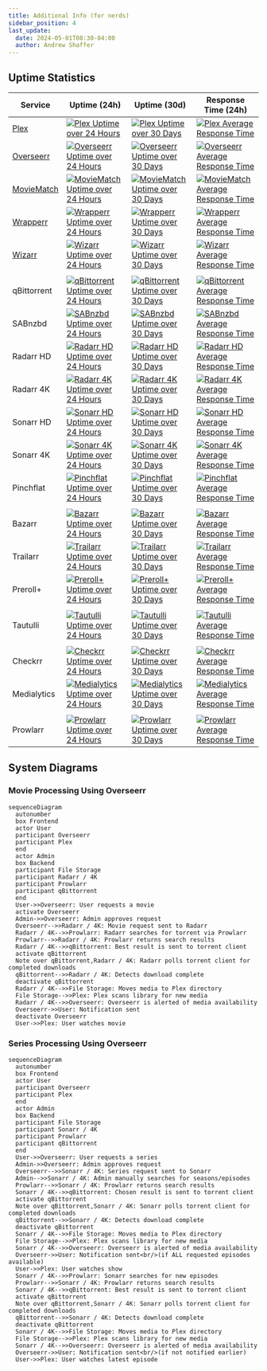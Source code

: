 ```yaml
---
title: Additional Info (for nerds)
sidebar_position: 4
last_update:
  date: 2024-05-01T08:30-04:00
  author: Andrew Shaffer
---
```


## Uptime Statistics

| Service     | Uptime (24h)                                                                                                                                    | Uptime (30d)                                                                                                                                                                       | Response Time (24h)                                                                                                                                    |
|-------------|-------------------------------------------------------------------------------------------------------------------------------------------------|------------------------------------------------------------------------------------------------------------------------------------------------------------------------------------|--------------------------------------------------------------------------------------------------------------------------------------------------------|
| [Plex](https://app.plex.tv/)        | [![Plex Uptime over 24 Hours](https://uptime.shaffer.network/api/badge/207/uptime?style=for-the-badge)](https://status.shaffer.media/)        | [![Plex Uptime over 30 Days](https://uptime.shaffer.network/api/badge/207/uptime/720?labelPrefix=Uptime+&label=(30d)&style=for-the-badge)](https://status.shaffer.media/)        | [![Plex Average Response Time](https://uptime.shaffer.network/api/badge/208/avg-response?style=for-the-badge)](https://status.shaffer.media/)        |
| [Overseerr](https://request.shaffer.media)   | [![Overseerr Uptime over 24 Hours](https://uptime.shaffer.network/api/badge/196/uptime?style=for-the-badge)](https://status.shaffer.media/)   | [![Overseerr Uptime over 30 Days](https://uptime.shaffer.network/api/badge/196/uptime/720?labelPrefix=Uptime+&label=(30d)&style=for-the-badge)](https://status.shaffer.media/)   | [![Overseerr Average Response Time](https://uptime.shaffer.network/api/badge/197/avg-response?style=for-the-badge)](https://status.shaffer.media/)   |
| [MovieMatch](https://match.shaffer.media)  | [![MovieMatch Uptime over 24 Hours](https://uptime.shaffer.network/api/badge/188/uptime?style=for-the-badge)](https://status.shaffer.media/)  | [![MovieMatch Uptime over 30 Days](https://uptime.shaffer.network/api/badge/188/uptime/720?labelPrefix=Uptime+&label=(30d)&style=for-the-badge)](https://status.shaffer.media/)  | [![MovieMatch Average Response Time](https://uptime.shaffer.network/api/badge/189/avg-response?style=for-the-badge)](https://status.shaffer.media/)  |
| [Wrapperr](https://wrapped.shaffer.media)    | [![Wrapperr Uptime over 24 Hours](https://uptime.shaffer.network/api/badge/255/uptime?style=for-the-badge)](https://status.shaffer.media/)    | [![Wrapperr Uptime over 30 Days](https://uptime.shaffer.network/api/badge/255/uptime/720?labelPrefix=Uptime+&label=(30d)&style=for-the-badge)](https://status.shaffer.media/)    | [![Wrapperr Average Response Time](https://uptime.shaffer.network/api/badge/256/avg-response?style=for-the-badge)](https://status.shaffer.media/)    |
| [Wizarr](https://join.shaffer.media)      | [![Wizarr Uptime over 24 Hours](https://uptime.shaffer.network/api/badge/251/uptime?style=for-the-badge)](https://status.shaffer.media/)      | [![Wizarr Uptime over 30 Days](https://uptime.shaffer.network/api/badge/251/uptime/720?labelPrefix=Uptime+&label=(30d)&style=for-the-badge)](https://status.shaffer.media/)      | [![Wizarr Average Response Time](https://uptime.shaffer.network/api/badge/252/avg-response?style=for-the-badge)](https://status.shaffer.media/)      |
|             |                                                                                                                                                 |                                                                                                                                                                                    |                                                                                                                                                        |
| qBittorrent | [![qBittorrent Uptime over 24 Hours](https://uptime.shaffer.network/api/badge/222/uptime?style=for-the-badge)](https://status.shaffer.media/) | [![qBittorrent Uptime over 30 Days](https://uptime.shaffer.network/api/badge/222/uptime/720?labelPrefix=Uptime+&label=(30d)&style=for-the-badge)](https://status.shaffer.media/) | [![qBittorrent Average Response Time](https://uptime.shaffer.network/api/badge/223/avg-response?style=for-the-badge)](https://status.shaffer.media/) |
| SABnzbd     | [![SABnzbd Uptime over 24 Hours](https://uptime.shaffer.network/api/badge/226/uptime?style=for-the-badge)](https://status.shaffer.media/)     | [![SABnzbd Uptime over 30 Days](https://uptime.shaffer.network/api/badge/226/uptime/720?labelPrefix=Uptime+&label=(30d)&style=for-the-badge)](https://status.shaffer.media/)     | [![SABnzbd Average Response Time](https://uptime.shaffer.network/api/badge/227/avg-response?style=for-the-badge)](https://status.shaffer.media/)     |
| Radarr HD   | [![Radarr HD Uptime over 24 Hours](https://uptime.shaffer.network/api/badge/393/uptime?style=for-the-badge)](https://status.shaffer.media/)   | [![Radarr HD Uptime over 30 Days](https://uptime.shaffer.network/api/badge/393/uptime/720?labelPrefix=Uptime+&label=(30d)&style=for-the-badge)](https://status.shaffer.media/)   | [![Radarr HD Average Response Time](https://uptime.shaffer.network/api/badge/395/avg-response?style=for-the-badge)](https://status.shaffer.media/)   |
| Radarr 4K   | [![Radarr 4K Uptime over 24 Hours](https://uptime.shaffer.network/api/badge/402/uptime?style=for-the-badge)](https://status.shaffer.media/)   | [![Radarr 4K Uptime over 30 Days](https://uptime.shaffer.network/api/badge/402/uptime/720?labelPrefix=Uptime+&label=(30d)&style=for-the-badge)](https://status.shaffer.media/)   | [![Radarr 4K Average Response Time](https://uptime.shaffer.network/api/badge/403/avg-response?style=for-the-badge)](https://status.shaffer.media/)   |
| Sonarr HD   | [![Sonarr HD Uptime over 24 Hours](https://uptime.shaffer.network/api/badge/408/uptime?style=for-the-badge)](https://status.shaffer.media/)   | [![Sonarr HD Uptime over 30 Days](https://uptime.shaffer.network/api/badge/408/uptime/720?labelPrefix=Uptime+&label=(30d)&style=for-the-badge)](https://status.shaffer.media/)   | [![Sonarr HD Average Response Time](https://uptime.shaffer.network/api/badge/409/avg-response?style=for-the-badge)](https://status.shaffer.media/)   |
| Sonarr 4K   | [![Sonarr 4K Uptime over 24 Hours](https://uptime.shaffer.network/api/badge/410/uptime?style=for-the-badge)](https://status.shaffer.media/)   | [![Sonarr 4K Uptime over 30 Days](https://uptime.shaffer.network/api/badge/410/uptime/720?labelPrefix=Uptime+&label=(30d)&style=for-the-badge)](https://status.shaffer.media/)   | [![Sonarr 4K Average Response Time](https://uptime.shaffer.network/api/badge/411/avg-response?style=for-the-badge)](https://status.shaffer.media/)   |
| Pinchflat   | [![Pinchflat Uptime over 24 Hours](https://uptime.shaffer.network/api/badge/200/uptime?style=for-the-badge)](https://status.shaffer.media/)   | [![Pinchflat Uptime over 30 Days](https://uptime.shaffer.network/api/badge/200/uptime/720?labelPrefix=Uptime+&label=(30d)&style=for-the-badge)](https://status.shaffer.media/)   | [![Pinchflat Average Response Time](https://uptime.shaffer.network/api/badge/201/avg-response?style=for-the-badge)](https://status.shaffer.media/)   |
|             |                                                                                                                                                 |                                                                                                                                                                                    |                                                                                                                                                        |
| Bazarr      | [![Bazarr Uptime over 24 Hours](https://uptime.shaffer.network/api/badge/143/uptime?style=for-the-badge)](https://status.shaffer.media/)      | [![Bazarr Uptime over 30 Days](https://uptime.shaffer.network/api/badge/143/uptime/720?labelPrefix=Uptime+&label=(30d)&style=for-the-badge)](https://status.shaffer.media/)      | [![Bazarr Average Response Time](https://uptime.shaffer.network/api/badge/144/avg-response?style=for-the-badge)](https://status.shaffer.media/)      |
| Trailarr    | [![Trailarr Uptime over 24 Hours](https://uptime.shaffer.network/api/badge/246/uptime?style=for-the-badge)](https://status.shaffer.media/)    | [![Trailarr Uptime over 30 Days](https://uptime.shaffer.network/api/badge/246/uptime/720?labelPrefix=Uptime+&label=(30d)&style=for-the-badge)](https://status.shaffer.media/)    | [![Trailarr Average Response Time](https://uptime.shaffer.network/api/badge/247/avg-response?style=for-the-badge)](https://status.shaffer.media/)    |
| Preroll+    | [![Preroll+ Uptime over 24 Hours](https://uptime.shaffer.network/api/badge/218/uptime?style=for-the-badge)](https://status.shaffer.media/)    | [![Preroll+ Uptime over 30 Days](https://uptime.shaffer.network/api/badge/218/uptime/720?labelPrefix=Uptime+&label=(30d)&style=for-the-badge)](https://status.shaffer.media/)    | [![Preroll+ Average Response Time](https://uptime.shaffer.network/api/badge/219/avg-response?style=for-the-badge)](https://status.shaffer.media/)    |
|             |                                                                                                                                                 |                                                                                                                                                                                    |                                                                                                                                                        |
| Tautulli    | [![Tautulli Uptime over 24 Hours](https://uptime.shaffer.network/api/badge/242/uptime?style=for-the-badge)](https://status.shaffer.media/)    | [![Tautulli Uptime over 30 Days](https://uptime.shaffer.network/api/badge/242/uptime/720?labelPrefix=Uptime+&label=(30d)&style=for-the-badge)](https://status.shaffer.media/)    | [![Tautulli Average Response Time](https://uptime.shaffer.network/api/badge/243/avg-response?style=for-the-badge)](https://status.shaffer.media/)    |
|             |                                                                                                                                                 |                                                                                                                                                                                    |                                                                                                                                                        |
| Checkrr     | [![Checkrr Uptime over 24 Hours](https://uptime.shaffer.network/api/badge/155/uptime?style=for-the-badge)](https://status.shaffer.media/)     | [![Checkrr Uptime over 30 Days](https://uptime.shaffer.network/api/badge/155/uptime/720?labelPrefix=Uptime+&label=(30d)&style=for-the-badge)](https://status.shaffer.media/)     | [![Checkrr Average Response Time](https://uptime.shaffer.network/api/badge/156/avg-response?style=for-the-badge)](https://status.shaffer.media/)     |
| Medialytics | [![Medialytics Uptime over 24 Hours](https://uptime.shaffer.network/api/badge/184/uptime?style=for-the-badge)](https://status.shaffer.media/) | [![Medialytics Uptime over 30 Days](https://uptime.shaffer.network/api/badge/184/uptime/720?labelPrefix=Uptime+&label=(30d)&style=for-the-badge)](https://status.shaffer.media/) | [![Medialytics Average Response Time](https://uptime.shaffer.network/api/badge/185/avg-response?style=for-the-badge)](https://status.shaffer.media/) |
|             |                                                                                                                                                 |                                                                                                                                                                                    |                                                                                                                                                        |
| Prowlarr    | [![Prowlarr Uptime over 24 Hours](https://uptime.shaffer.network/api/badge/404/uptime?style=for-the-badge)](https://status.shaffer.media/)    | [![Prowlarr Uptime over 30 Days](https://uptime.shaffer.network/api/badge/404/uptime/720?labelPrefix=Uptime+&label=(30d)&style=for-the-badge)](https://status.shaffer.media/)    | [![Prowlarr Average Response Time](https://uptime.shaffer.network/api/badge/405/avg-response?style=for-the-badge)](https://status.shaffer.media/)    |

## System Diagrams

### Movie Processing Using Overseerr

```mermaid
sequenceDiagram
  autonumber
  box Frontend
  actor User
  participant Overseerr
  participant Plex
  end
  actor Admin
  box Backend
  participant File Storage
  participant Radarr / 4K
  participant Prowlarr
  participant qBittorrent
  end
  User->>Overseerr: User requests a movie
  activate Overseerr
  Admin->>Overseerr: Admin approves request
  Overseerr-->>Radarr / 4K: Movie request sent to Radarr
  Radarr / 4K-->>Prowlarr: Radarr searches for torrent via Prowlarr
  Prowlarr-->>Radarr / 4K: Prowlarr returns search results
  Radarr / 4K-->>qBittorrent: Best result is sent to torrent client
  activate qBittorrent
  Note over qBittorrent,Radarr / 4K: Radarr polls torrent client for completed downloads
  qBittorrent-->>Radarr / 4K: Detects download complete
  deactivate qBittorrent
  Radarr / 4K-->>File Storage: Moves media to Plex directory
  File Storage-->>Plex: Plex scans library for new media
  Radarr / 4K-->>Overseerr: Overseerr is alerted of media availability
  Overseerr->>User: Notification sent
  deactivate Overseerr
  User->>Plex: User watches movie
```

### Series Processing Using Overseerr

```mermaid
sequenceDiagram
  autonumber
  box Frontend
  actor User
  participant Overseerr
  participant Plex
  end
  actor Admin
  box Backend
  participant File Storage
  participant Sonarr / 4K
  participant Prowlarr
  participant qBittorrent
  end
  User->>Overseerr: User requests a series
  Admin->>Overseerr: Admin approves request
  Overseerr-->>Sonarr / 4K: Series request sent to Sonarr
  Admin-->>Sonarr / 4K: Admin manually searches for seasons/episodes
  Prowlarr-->>Sonarr / 4K: Prowlarr returns search results
  Sonarr / 4K-->>qBittorrent: Chosen result is sent to torrent client
  activate qBittorrent
  Note over qBittorrent,Sonarr / 4K: Sonarr polls torrent client for completed downloads
  qBittorrent-->>Sonarr / 4K: Detects download complete
  deactivate qBittorrent
  Sonarr / 4K-->>File Storage: Moves media to Plex directory
  File Storage-->>Plex: Plex scans library for new media
  Sonarr / 4K-->>Overseerr: Overseerr is alerted of media availability
  Overseerr->>User: Notification sent<br/>(if ALL requested episodes available)
  User->>Plex: User watches show
  Sonarr / 4K-->>Prowlarr: Sonarr searches for new episodes
  Prowlarr-->>Sonarr / 4K: Prowlarr returns search results
  Sonarr / 4K-->>qBittorrent: Best result is sent to torrent client
  activate qBittorrent
  Note over qBittorrent,Sonarr / 4K: Sonarr polls torrent client for completed downloads
  qBittorrent-->>Sonarr / 4K: Detects download complete
  deactivate qBittorrent
  Sonarr / 4K-->>File Storage: Moves media to Plex directory
  File Storage-->>Plex: Plex scans library for new media
  Sonarr / 4K-->>Overseerr: Overseerr is alerted of media availability
  Overseerr->>User: Notification sent<br/>(if not notified earlier)
  User->>Plex: User watches latest episode
```
